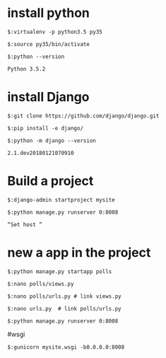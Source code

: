 # install python

```
$:virtualenv -p python3.5 py35

$:source py35/bin/activate

$:python --version

Python 3.5.2
```

# install Django

```
$:git clone https://github.com/django/django.git

$:pip install -e django/

$:python -m django --version

2.1.dev20180121070910

```

# Build a project

```
$:django-admin startproject mysite

$:python manage.py runserver 0:8008

“Set host ”

```

# new a app in the project

```
$:python manage.py startapp polls

$:nano polls/views.py 

$:nano polls/urls.py # link views.py

$:nano urls.py  # link polls/urls.py

$:python manage.py runserver 0:8008
```
#wsgi

```
$:gunicorn mysite.wsgi -b0.0.0.0:8008
```
